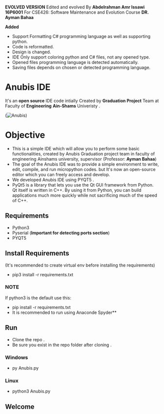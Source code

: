**EVOLVED VERSION**
Edited and evolved By **Abdelrahman Amr Issawi 16P6001** For CSE426: Software Maintenance and Evolution Course
**DR. Ayman Bahaa**

**Added**
- Support Formatting C# programming language as well as supporting python.
- Code is reformatted.
- Design is changed. 
- IDE Only support coloring python and C# files, not any opened type.
- Opened files programming language is detected automatically.
- Saving files depends on chosen or detected programming language.

# Anubis IDE 
It's an **open source** IDE code intially Created by **Graduation Project** Team at Faculty of **Engineering** **Ain-Shams** Univeristy .  

(![Anubis](https://www13.0zz0.com/2020/07/22/02/845694578.png))

# Objective
- This is a simple IDE which will allow you to perform some basic functionalities, created by Anubis Graduation project team in faculty of engineering Ainshams university, supervisor (Professor: **Ayman Bahaa**) 
- The goal of the Anubis IDE was to provide a simple environment to write, edit, compile, and run micropython codes. but It's now an open-source editor which you can freely access and develop.
- We developed Anubis IDE using PYQT5 .
- PyQt5 is a library that lets you use the Qt GUI framework from Python. Qt itself is written in C++. By using it from Python, you can build applications much more quickly while not sacrificing much of the speed of C++.


## Requirements 
- Python3
- Pyserial (**Important for detecting ports section**)
- PYQT5

## Install Requirements 
(It's recommended to create virtual env before installing the requirements)
- pip3 install -r requirements.txt

### **NOTE**
If python3 is the default use this: 
- pip install -r requirements.txt 
- It is recommended to run using Anaconde Spyder**

## Run
- Clone the repo .
- Be sure you exist in the repo folder after cloning .

### Windows
- py Anubis.py

### Linux
- python3 Anubis.py

## Welcome


